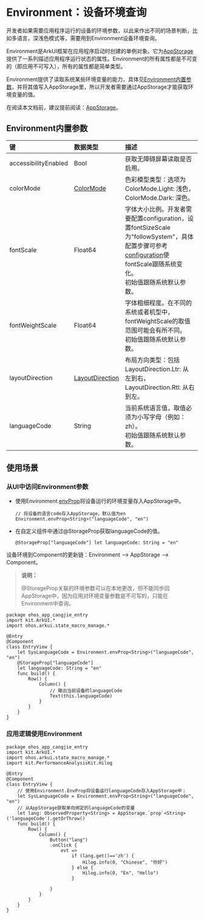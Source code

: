 # Environment：设备环境查询

开发者如果需要应用程序运行的设备的环境参数，以此来作出不同的场景判断，比如多语言，深浅色模式等，需要用到Environment设备环境查询。

Environment是ArkUI框架在应用程序启动时创建的单例对象。它为[AppStorage](./cj-appstorage.md)提供了一系列描述应用程序运行状态的属性。Environment的所有属性都是不可变的（即应用不可写入），所有的属性都是简单类型。

Environment提供了读取系统某些环境变量的能力，具体见[Environment内置参数](#environment内置参数)，并将其值写入AppStorage里，所以开发者需要通过AppStorage才能获取环境变量的值。

在阅读本文档前，建议提前阅读：[AppStorage](./cj-appstorage.md)。

## Environment内置参数

|键|数据类型|描述|
|:---|:---|:---|
|accessibilityEnabled|Bool|获取无障碍屏幕读取是否启用。|
|colorMode|[ColorMode](../../../../reference/source_zh_cn/arkui-cj/cj-state-rendering-appstatemanagement.md#enum-colormode)|色彩模型类型：选项为ColorMode.Light: 浅色，ColorMode.Dark: 深色。|
|fontScale|Float64|字体大小比例。开发者需要配置configuration，设置fontSizeScale为"followSystem"，具体配置步骤可参考[configuration](../../cj-start/basic-knowledge/app-configuration-file.md#configuration标签)使fontScale跟随系统变化。<br>初始值跟随系统默认参数。|
|fontWeightScale|Float64|字体粗细程度。在不同的系统或者机型中，fontWeightScale的取值范围可能会有所不同。<br>初始值跟随系统默认参数。|
|layoutDirection|[LayoutDirection](../../../../reference/source_zh_cn/arkui-cj/cj-state-rendering-appstatemanagement.md#enum-layoutdirection)|布局方向类型：包括LayoutDirection.Ltr: 从左到右，LayoutDirection.Rtl: 从右到左。|
|languageCode|String|当前系统语言值，取值必须为小写字母（例如：zh）。<br>初始值跟随系统默认参数。|

## 使用场景

### 从UI中访问Environment参数

- 使用Environment.[envProp](../../../../reference/source_zh_cn/arkui-cj/cj-state-rendering-appstatemanagement.md#static-func-envproptstring-t)将设备运行的环境变量存入AppStorage中。

    ```cangjie
    // 将设备的语言code存入AppStorage，默认值为en
    Environment.envProp<String>("languageCode", "en")
    ```

- 在自定义组件中通过@StorageProp获取languageCode的值。

    ```cangjie
    @StorageProp["languageCode"] let languageCode: String = "en"
    ```

设备环境到Component的更新链：Environment --> AppStorage --> Component。

> **说明：**
>
> @StorageProp关联的环境参数可以在本地更改，但不能同步回AppStorage中，因为应用对环境变量参数是不可写的，只能在Environment中查询。

 <!-- run -->

```cangjie
package ohos_app_cangjie_entry
import kit.ArkUI.*
import ohos.arkui.state_macro_manage.*

@Entry
@Component
class EntryView {
    let SysLanguageCode = Environment.envProp<String>("languageCode", "en")
    @StorageProp["languageCode"]
    let languageCode: String = "en"
    func build() {
        Row() {
            Column() {
                // 输出当前设备的languageCode
                Text(this.languageCode)
            }
        }
    }
}
```

### 应用逻辑使用Environment

 <!-- run -->

```cangjie
package ohos_app_cangjie_entry
import kit.ArkUI.*
import ohos.arkui.state_macro_manage.*
import kit.PerformanceAnalysisKit.Hilog

@Entry
@Component
class EntryView {
    // 使用Environment.EnvProp将设备运行languageCode存入AppStorage中；
    let SysLanguageCode = Environment.envProp<String>("languageCode", "en")
    // 从AppStorage获取单向绑定的languageCode的变量
    let lang: ObservedProperty<String> = AppStorage.`prop`<String>('languageCode').getOrThrow()
    func build() {
        Row() {
            Column() {
                Button("lang")
                .onClick {
                    evt =>
                        if (lang.get()=='zh') {
                            Hilog.info(0, "Chinese", "你好")
                        } else {
                            Hilog.info(0, "En", "Hello")
                        }

                }
            }
        }
    }
}
```
